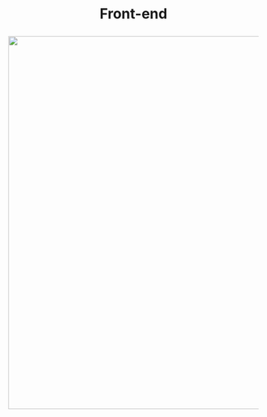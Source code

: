 # <p align="center">Front-end</p>

<p align="center">
  <img src="https://github.com/Projeto-integrador-Sollarium/Front-end/assets/18141491/db939d6e-3320-49cc-88c0-54b46065d4ca" width="750">
</p>
